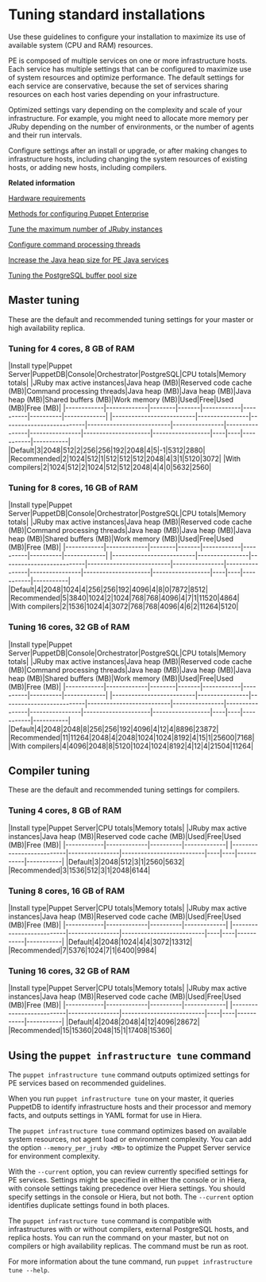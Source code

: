 # Tuning standard installations

Use these guidelines to configure your installation to maximize its use of available system \(CPU and RAM\) resources.

PE is composed of multiple services on one or more infrastructure hosts. Each service has multiple settings that can be configured to maximize use of system resources and optimize performance. The default settings for each service are conservative, because the set of services sharing resources on each host varies depending on your infrastructure.

Optimized settings vary depending on the complexity and scale of your infrastructure. For example, you might need to allocate more memory per JRuby depending on the number of environments, or the number of agents and their run intervals.

Configure settings after an install or upgrade, or after making changes to infrastructure hosts, including changing the system resources of existing hosts, or adding new hosts, including compilers.



**Related information**  


[Hardware requirements](hardware_requirements.md#)

[Methods for configuring Puppet Enterprise](config_intro.md#)

[Tune the maximum number of JRuby instances](config_puppetserver.md#)

[Configure command processing threads](config_puppetdb.md#)

[Increase the Java heap size for PE Java services](config_java_args.md#)

[Tuning the PostgreSQL buffer pool size](config_console.md#)

## Master tuning

These are the default and recommended tuning settings for your master or high availability replica.

### Tuning for 4 cores, 8 GB of RAM

|Install type|Puppet Server|PuppetDB|Console|Orchestrator|PostgreSQL|CPU totals|Memory totals|
|JRuby max active instances|Java heap \(MB\)|Reserved code cache \(MB\)|Command processing threads|Java heap \(MB\)|Java heap \(MB\)|Java heap \(MB\)|Shared buffers \(MB\)|Work memory \(MB\)|Used|Free|Used \(MB\)|Free \(MB\)|
|------------|-------------|--------|-------|------------|----------|----------|-------------|
|--------------------------|----------------|--------------------------|--------------------------|----------------|----------------|----------------|---------------------|------------------|----|----|-----------|-----------|
|Default|3|2048|512|2|256|256|192|2048|4|5|-1|5312|2880|
|Recommended|2|1024|512|1|512|512|512|2048|4|3|1|5120|3072|
|With compilers|2|1024|512|2|1024|512|512|2048|4|4|0|5632|2560|

### Tuning for 8 cores, 16 GB of RAM

|Install type|Puppet Server|PuppetDB|Console|Orchestrator|PostgreSQL|CPU totals|Memory totals|
|JRuby max active instances|Java heap \(MB\)|Reserved code cache \(MB\)|Command processing threads|Java heap \(MB\)|Java heap \(MB\)|Java heap \(MB\)|Shared buffers \(MB\)|Work memory \(MB\)|Used|Free|Used \(MB\)|Free \(MB\)|
|------------|-------------|--------|-------|------------|----------|----------|-------------|
|--------------------------|----------------|--------------------------|--------------------------|----------------|----------------|----------------|---------------------|------------------|----|----|-----------|-----------|
|Default|4|2048|1024|4|256|256|192|4096|4|8|0|7872|8512|
|Recommended|5|3840|1024|2|1024|768|768|4096|4|7|1|11520|4864|
|With compilers|2|1536|1024|4|3072|768|768|4096|4|6|2|11264|5120|

### Tuning 16 cores, 32 GB of RAM

|Install type|Puppet Server|PuppetDB|Console|Orchestrator|PostgreSQL|CPU totals|Memory totals|
|JRuby max active instances|Java heap \(MB\)|Reserved code cache \(MB\)|Command processing threads|Java heap \(MB\)|Java heap \(MB\)|Java heap \(MB\)|Shared buffers \(MB\)|Work memory \(MB\)|Used|Free|Used \(MB\)|Free \(MB\)|
|------------|-------------|--------|-------|------------|----------|----------|-------------|
|--------------------------|----------------|--------------------------|--------------------------|----------------|----------------|----------------|---------------------|------------------|----|----|-----------|-----------|
|Default|4|2048|2048|8|256|256|192|4096|4|12|4|8896|23872|
|Recommended|11|11264|2048|4|2048|1024|1024|8192|4|15|1|25600|7168|
|With compilers|4|4096|2048|8|5120|1024|1024|8192|4|12|4|21504|11264|

## Compiler tuning

These are the default and recommended tuning settings for compilers.

### Tuning 4 cores, 8 GB of RAM

|Install type|Puppet Server|CPU totals|Memory totals|
|JRuby max active instances|Java heap \(MB\)|Reserved code cache \(MB\)|Used|Free|Used \(MB\)|Free \(MB\)|
|------------|-------------|----------|-------------|
|--------------------------|----------------|--------------------------|----|----|-----------|-----------|
|Default|3|2048|512|3|1|2560|5632|
|Recommended|3|1536|512|3|1|2048|6144|

### Tuning 8 cores, 16 GB of RAM

|Install type|Puppet Server|CPU totals|Memory totals|
|JRuby max active instances|Java heap \(MB\)|Reserved code cache \(MB\)|Used|Free|Used \(MB\)|Free \(MB\)|
|------------|-------------|----------|-------------|
|--------------------------|----------------|--------------------------|----|----|-----------|-----------|
|Default|4|2048|1024|4|4|3072|13312|
|Recommended|7|5376|1024|7|1|6400|9984|

### Tuning 16 cores, 32 GB of RAM

|Install type|Puppet Server|CPU totals|Memory totals|
|JRuby max active instances|Java heap \(MB\)|Reserved code cache \(MB\)|Used|Free|Used \(MB\)|Free \(MB\)|
|------------|-------------|----------|-------------|
|--------------------------|----------------|--------------------------|----|----|-----------|-----------|
|Default|4|2048|2048|4|12|4096|28672|
|Recommended|15|15360|2048|15|1|17408|15360|

## Using the `puppet infrastructure tune` command

The `puppet infrastructure tune` command outputs optimized settings for PE services based on recommended guidelines.

When you run `puppet infrastructure tune` on your master, it queries PuppetDB to identify infrastructure hosts and their processor and memory facts, and outputs settings in YAML format for use in Hiera.

The `puppet infrastructure tune` command optimizes based on available system resources, not agent load or environment complexity. You can add the option `--memory_per_jruby <MB>` to optimize the Puppet Server service for environment complexity.

With the `--current` option, you can review currently specified settings for PE services. Settings might be specified in either the console or in Hiera, with console settings taking precedence over Hiera settings. You should specify settings in the console or Hiera, but not both. The `--current` option identifies duplicate settings found in both places.

The `puppet infrastructure tune` command is compatible with infrastructures with or without compilers, external PostgreSQL hosts, and replica hosts. You can run the command on your master, but not on compilers or high availability replicas. The command must be run as root.

For more information about the tune command, run `puppet infrastructure tune --help`.

